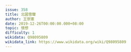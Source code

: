 ```yaml
---
issue: 358
title: 北國雪聲
author: 王崇憲
date: 2019-12-26T00:00:00.000+08:00
topic: 懷想
difficulty: 1
wikidata: Q98095809
wikidata_link: https://www.wikidata.org/wiki/Q98095809
---
```

